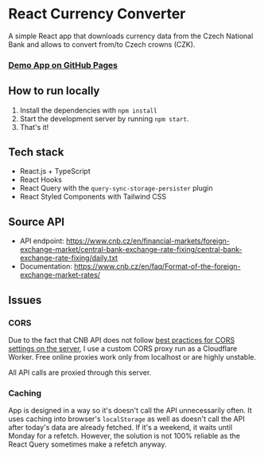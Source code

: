# React Currency Converter
A simple React app that downloads currency data from the Czech National Bank and allows to convert from/to Czech crowns (CZK).

### [Demo App on GitHub Pages](https://ikvasnica.github.io/react-currencies/)

## How to run locally
1. Install the dependencies with `npm install`
2. Start the development server by running `npm start`.
3. That's it!

## Tech stack
- React.js + TypeScript
- React Hooks
- React Query with the `query-sync-storage-persister` plugin
- React Styled Components with Tailwind CSS

## Source API
- API endpoint: https://www.cnb.cz/en/financial-markets/foreign-exchange-market/central-bank-exchange-rate-fixing/central-bank-exchange-rate-fixing/daily.txt
- Documentation: https://www.cnb.cz/en/faq/Format-of-the-foreign-exchange-market-rates/

## Issues
### CORS
Due to the fact that CNB API does not follow [best practices for CORS settings on the server](https://opendata.gov.cz/%C5%A1patn%C3%A1-praxe:chyb%C4%9Bj%C3%ADc%C3%AD-cors), I use a custom CORS proxy run as a Cloudflare Worker. Free online proxies work only from localhost or are highly unstable.

All API calls are proxied through this server.

### Caching
App is designed in a way so it's doesn't call the API unnecessarily often. It uses caching into browser's `localStorage` as well as doesn't call the API after today's data are already fetched. If it's a weekend, it waits until Monday for a refetch. However, the solution is not 100% reliable as the React Query sometimes make a refetch anyway.
